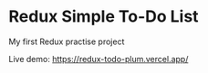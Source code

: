 # Redux Simple To-Do List

My first Redux practise project

Live demo: https://redux-todo-plum.vercel.app/